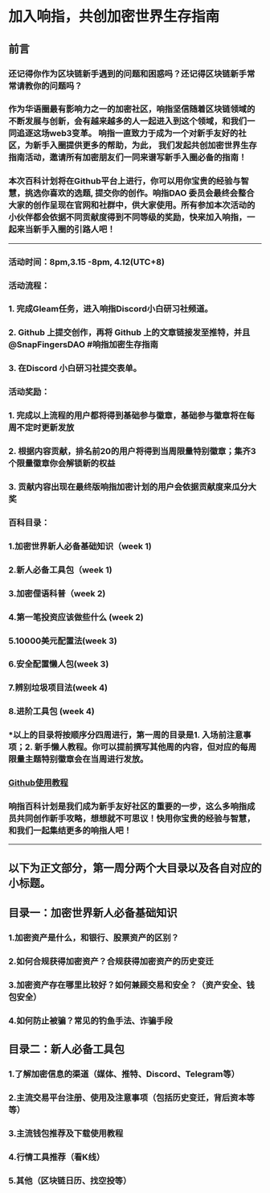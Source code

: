 # 加入响指，共创加密世界生存指南 
## 前言
### 还记得你作为区块链新手遇到的问题和困惑吗？还记得区块链新手常常请教你的问题吗？
### 作为华语圈最有影响力之一的加密社区，响指坚信随着区块链领域的不断发展与创新，会有越来越多的人一起进入到这个领域，和我们一同追逐这场web3变革。 响指一直致力于成为一个对新手友好的社区，为新手入圈提供更多的帮助，为此， 我们发起共创加密世界生存指南活动，邀请所有加密朋友们一同来谱写新手入圈必备的指南！
### 本次百科计划将在Github平台上进行，你可以用你宝贵的经验与智慧，挑选你喜欢的选题, 提交你的创作。响指DAO 委员会最终会整合大家的创作呈现在官网和社群中，供大家使用。所有参加本次活动的小伙伴都会依据不同贡献度得到不同等级的奖励，快来加入响指，一起来当新手入圈的引路人吧！ 
---
### 活动时间：8pm,3.15 -8pm, 4.12(UTC+8)
### 活动流程：
### 1. 完成Gleam任务，进入响指Discord小白研习社频道。 
### 2. Github 上提交创作，再将 Github 上的文章链接发至推特，并且 @SnapFingersDAO #响指加密生存指南
### 3. 在Discord 小白研习社提交表单。 
### 活动奖励：
### 1. 完成以上流程的用户都将得到基础参与徽章，基础参与徽章将在每周不定时更新发放
### 2. 根据内容贡献，排名前20的用户将得到当周限量特别徽章；集齐3个限量徽章你会解锁新的权益
### 3. 贡献内容出现在最终版响指加密计划的用户会依据贡献度来瓜分大奖 
### 百科目录：
### 1.加密世界新人必备基础知识（week 1)
### 2.新人必备工具包（week 1)
### 3.加密俚语科普（week 2)
### 4.第一笔投资应该做些什么 (week 2)
### 5.10000美元配置法(week 3)
### 6.安全配置懒人包(week 3)
### 7.辨别垃圾项目法(week 4)
### 8.进阶工具包 (week 4)
### *以上的目录将按顺序分四周进行，第一周的目录是1. 入场前注意事项；2. 新手懒人教程。你可以提前撰写其他周的内容，但对应的每周限量主题特别徽章会在当周进行发放。
### [Github使用教程](https://docs.google.com/document/d/1K-EGy8XO1h87zk_F-XHnCFM2TwpcIRnOckT0vw2gXl0/edit#)
### 响指百科计划是我们成为新手友好社区的重要的一步，这么多响指成员共同创作新手攻略，想想就不可思议！快用你宝贵的经验与智慧，和我们一起集结更多的响指人吧！
---
## **以下为正文部分，第一周分两个大目录以及各自对应的小标题。**

## 目录一：加密世界新人必备基础知识
### 1.加密资产是什么，和银行、股票资产的区别？
### 2.如何合规获得加密资产？合规获得加密资产的历史变迁
### 3.加密资产存在哪里比较好？如何兼顾交易和安全？（资产安全、钱包安全）
### 4.如何防止被骗？常见的钓鱼手法、诈骗手段


## 目录二：新人必备工具包
### 1.了解加密信息的渠道（媒体、推特、Discord、Telegram等）
### 2.主流交易平台注册、使用及注意事项（包括历史变迁，背后资本等等）
### 3.主流钱包推荐及下载使用教程
### 4.行情工具推荐（看K线）
### 5.其他（区块链日历、找空投等）



